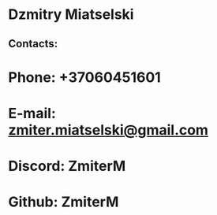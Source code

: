 # Dzmitry Miatselski


## Contacts:

# Phone: +37060451601
# E-mail: zmiter.miatselski@gmail.com
# Discord: ZmiterM
# Github: ZmiterM
